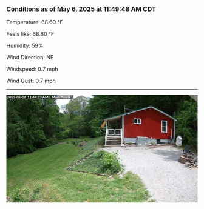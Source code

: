### Conditions as of May 6, 2025 at 11:49:48 AM CDT 

Temperature: 68.60 &deg;F

Feels like: 68.60 &deg;F

Humidity: 59%

Wind Direction: NE

Windspeed: 0.7 mph

Wind Gust: 0.7 mph

---

<img src="./images/latest.jpeg"/>

